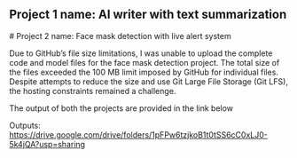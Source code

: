 <h2> Project 1 name: AI writer with text summarization</h2>
# Project 2 name: Face mask detection with live alert system

Due to GitHub’s file size limitations, I was unable to upload the complete code and model files for the face mask detection project. The total size of the files exceeded the 100 MB limit imposed by GitHub for individual files. Despite attempts to reduce the size and use Git Large File Storage (Git LFS), the hosting constraints remained a challenge.

The output of both the projects are provided in the link below

Outputs:
https://drive.google.com/drive/folders/1pFPw6tzjkoB1t0tSS6cC0xLJ0-5k4jQA?usp=sharing
